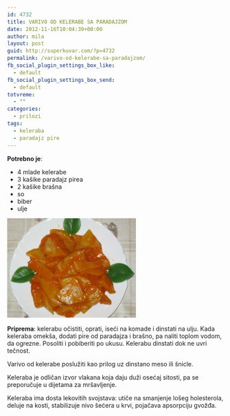 ```yaml
---
id: 4732
title: VARIVO OD KELERABE SA PARADAJZOM
date: 2012-11-16T10:04:39+00:00
author: mila
layout: post
guid: http://superkuvar.com/?p=4732
permalink: /varivo-od-kelerabe-sa-paradajzom/
fb_social_plugin_settings_box_like:
  - default
fb_social_plugin_settings_box_send:
  - default
totvreme:
  - ""
categories:
  - prilozi
tags:
  - keleraba
  - paradajz pire
---
```

**Potrebno je**:

  * 4 mlade kelerabe
  * 3 kašike paradajz pirea
  * 2 kašike brašna
  * so
  * biber
  * ulje

<img class="alignnone size-medium wp-image-4733" title="Varivo od kelerabe sa paradajzom" src="/wp-content/uploads/2012/11/Varivo-od-kelerabe-sa-paradajzom-e1353059695766-300x231.jpg" alt="" width="300" height="231" /> 

**Priprema**: kelerabu očistiti, oprati, iseći na komade i dinstati na ulju. Kada keleraba omekša, dodati pire od paradajza i brašno, pa naliti toplom vodom, da ogrezne. Posoliti i pobiberiti po ukusu. Kelerabu dinstati dok ne uvri tečnost.

Varivo od kelerabe poslužiti kao prilog uz dinstano meso ili šnicle.

Keleraba je odličan izvor vlakana koja daju duži osećaj sitosti, pa se preporučuje u dijetama za mršavljenje.

Keleraba ima dosta lekovitih svojstava: utiče na smanjenje lošeg holesterola, deluje na kosti, stabilizuje nivo šećera u krvi, pojačava apsorpciju gvožđa.